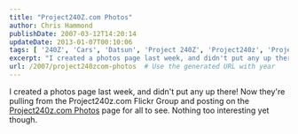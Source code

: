 ```yaml
---
title: "Project240Z.com Photos"
author: Chris Hammond
publishDate: 2007-03-12T14:20:14
updateDate: 2013-01-07T00:10:06
tags: [ '240Z', 'Cars', 'Datsun', 'Project 240Z', 'Project240z', 'Project240Zcom' ]
excerpt: "I created a photos page last week, and didn't put any up there! Now they're pulling from the Project240z.com Flickr Group and posting on the Project240z.com Photos page for all to see. Nothing too interesting yet..."
url: /2007/project240zcom-photos  # Use the generated URL with year
---
```

<P>I created a photos page last week, and didn't put any up there! Now they're pulling from the Project240z.com Flickr Group and posting on the <a href="/Photos/tabid/55/Default.aspx">Project240z.com Photos</a> page for all to see. Nothing too interesting yet though.</P> <P>&nbsp;</P>
